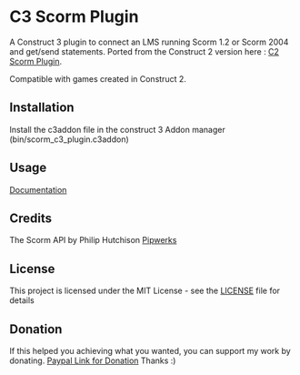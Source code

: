 # C3 Scorm Plugin

A Construct 3 plugin to connect an LMS running Scorm 1.2 or Scorm 2004 and get/send statements.
Ported from the Construct 2 version here : [C2 Scorm Plugin](https://github.com/Mimiste/c2-scorm-plugin).

Compatible with games created in Construct 2.

## Installation

Install the c3addon file in the construct 3 Addon manager (bin/scorm_c3_plugin.c3addon)

## Usage

[Documentation](https://github.com/Mimiste/c2-scorm-plugin/wiki)

## Credits

The Scorm API by Philip Hutchison [Pipwerks](https://github.com/pipwerks/scorm-api-wrapper)

## License

This project is licensed under the MIT License - see the [LICENSE](LICENSE) file for details

## Donation

If this helped you achieving what you wanted, you can support my work by donating.
[Paypal Link for Donation](https://www.paypal.com/cgi-bin/webscr?cmd=_s-xclick&hosted_button_id=7AKR7XEE34ESC)
Thanks :)
